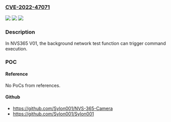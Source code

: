 ### [CVE-2022-47071](https://cve.mitre.org/cgi-bin/cvename.cgi?name=CVE-2022-47071)
![](https://img.shields.io/static/v1?label=Product&message=n%2Fa&color=blue)
![](https://img.shields.io/static/v1?label=Version&message=n%2Fa&color=blue)
![](https://img.shields.io/static/v1?label=Vulnerability&message=n%2Fa&color=brighgreen)

### Description

In NVS365 V01, the background network test function can trigger command execution.

### POC

#### Reference
No PoCs from references.

#### Github
- https://github.com/Sylon001/NVS-365-Camera
- https://github.com/Sylon001/Sylon001


